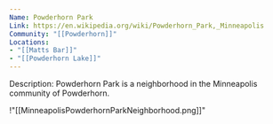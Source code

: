 ```yaml
---
Name: Powderhorn Park
Link: https://en.wikipedia.org/wiki/Powderhorn_Park,_Minneapolis 
Community: "[[Powderhorn]]"
Locations: 
- "[[Matts Bar]]"
- "[[Powderhorn Lake]]"
---
```


Description:
Powderhorn Park is a neighborhood in the Minneapolis community of Powderhorn.

!"[[MinneapolisPowderhornParkNeighborhood.png]]"